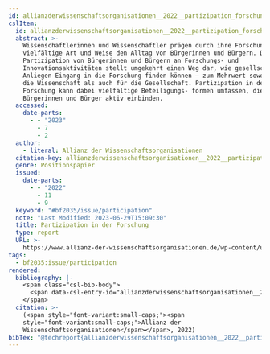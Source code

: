 ```yaml
---
id: allianzderwissenschaftsorganisationen__2022__partizipation_forschung
cslItem:
  id: allianzderwissenschaftsorganisationen__2022__partizipation_forschung
  abstract: >-
    Wissenschaftlerinnen und Wissenschaftler prägen durch ihre Forschung auf
    vielfältige Art und Weise den Alltag von Bürgerinnen und Bürgern. Die
    Partizipation von Bürgerinnen und Bürgern an Forschungs- und
    Innovationsaktivitäten stellt umgekehrt einen Weg dar, wie gesellschaftliche
    Anliegen Eingang in die Forschung finden können – zum Mehrwert sowohl für
    die Wissenschaft als auch für die Gesellschaft. Partizipation in der
    Forschung kann dabei vielfältige Beteiligungs- formen umfassen, die
    Bürgerinnen und Bürger aktiv einbinden.
  accessed:
    date-parts:
      - - "2023"
        - 7
        - 2
  author:
    - literal: Allianz der Wissenschaftsorganisationen
  citation-key: allianzderwissenschaftsorganisationen__2022__partizipation_forschung
  genre: Positionspapier
  issued:
    date-parts:
      - - "2022"
        - 11
        - 9
  keyword: "#bf2035/issue/participation"
  note: "Last Modified: 2023-06-29T15:09:30"
  title: Partizipation in der Forschung
  type: report
  URL: >-
    https://www.allianz-der-wissenschaftsorganisationen.de/wp-content/uploads/2022/11/2022-11-09_Allianz_Stellungnahme_Partizipation-1.pdf
tags:
  - bf2035:issue/participation
rendered:
  bibliography: |-
    <span class="csl-bib-body">
      <span data-csl-entry-id="allianzderwissenschaftsorganisationen__2022__partizipation_forschung" class="csl-entry"><span class='author-bib'>Allianz der Wissenschaftsorganisationen</span>. <span class='date-bib'>(2022)</span>. <span class='title'><i><b><span style="font-style:normal;">Partizipation in der Forschung</span></b></i></span> [Positionspapier]. <span class='URL'><a href='https://www.allianz-der-wissenschaftsorganisationen.de/wp-content/uploads/2022/11/2022-11-09_Allianz_Stellungnahme_Partizipation-1.pdf'>LINK</a></span></span>
    </span>
  citation: >-
    (<span style="font-variant:small-caps;"><span
    style="font-variant:small-caps;">Allianz der
    Wissenschaftsorganisationen</span></span>, 2022)
bibTex: "@techreport{allianzderwissenschaftsorganisationen__2022__partizipation_forschung,\n\tauthor = {{Allianz der Wissenschaftsorganisationen}},\n\tyear = {2022},\n\tmonth = {nov 9},\n\tnote = {Last Modified: 2023-06-29T15:09:30},\n\ttitle = {Partizipation in der {Forschung}},\n\ttype = {Positionspapier},\n\turl = {https://www.allianz-der-wissenschaftsorganisationen.de/wp-content/uploads/2022/11/2022-11-09_Allianz_Stellungnahme_Partizipation-1.pdf},\n\thowpublished = {https://www.allianz-der-wissenschaftsorganisationen.de/wp-content/uploads/2022/11/2022-11-09\\textunderscore{}Allianz\\textunderscore{}Stellungnahme\\textunderscore{}Partizipation-1.pdf},\n}\n\n"
---
```

